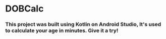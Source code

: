 # DOBCalc

### This project was built using Kotlin on Android Studio, It's used to calculate your age in minutes. Give it a try!
